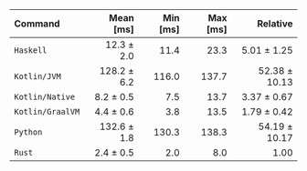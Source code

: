 | Command | Mean [ms] | Min [ms] | Max [ms] | Relative |
|:---|---:|---:|---:|---:|
| `Haskell` | 12.3 ± 2.0 | 11.4 | 23.3 | 5.01 ± 1.25 |
| `Kotlin/JVM` | 128.2 ± 6.2 | 116.0 | 137.7 | 52.38 ± 10.13 |
| `Kotlin/Native` | 8.2 ± 0.5 | 7.5 | 13.7 | 3.37 ± 0.67 |
| `Kotlin/GraalVM` | 4.4 ± 0.6 | 3.8 | 13.5 | 1.79 ± 0.42 |
| `Python` | 132.6 ± 1.8 | 130.3 | 138.3 | 54.19 ± 10.17 |
| `Rust` | 2.4 ± 0.5 | 2.0 | 8.0 | 1.00 |
